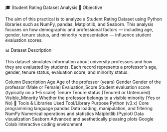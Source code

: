 🎓 Student Rating Dataset Analysis
🧭 Objective

The aim of this practical is to analyze a Student Rating Dataset using Python libraries such as NumPy, pandas, Matplotlib, and Seaborn.
This analysis focuses on how demographic and professional factors — including age, gender, tenure status, and minority representation — influence student evaluation scores.

📊 Dataset Description

This dataset simulates information about university professors and how they are evaluated by students.
Each record represents a professor's age, gender, tenure status, evaluation score, and minority status.

Column	Description
Age	Age of the professor (years)
Gender	Gender of the professor (Male or Female)
Evaluation_Score	Student evaluation score (typically on a 1–5 scale)
Tenure	Tenure status (Tenured or Untenured)
Visible_Minority	Whether the professor belongs to a visible minority (Yes or No)
🧰 Tools & Libraries Used
Tool/Library	Purpose
Python (v3.x)	Core programming language
pandas	Data loading, manipulation, and filtering
NumPy	Numerical operations and statistics
Matplotlib (Pyplot)	Data visualization
Seaborn	Advanced and aesthetically pleasing plots
Google Colab	Interactive coding environment
